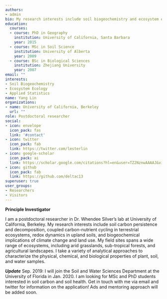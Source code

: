 ```yaml
---
authors:
- admin
bio: My research interests include soil biogeochemistry and ecosystem ecology.
education:
  courses:
  - course: PhD in Geography
    institution: University of California, Santa Barbara
    year: 2015
  - course: MSc in Soil Science
    institution: University of Alberta
    year: 2009
  - course: BSc in Biological Sciences
    institution: Zhejiang University
    year: 2007
email: ""
interests:
- Soil Biogeochemistry
- Ecosystem Ecology
- Applied Statistics
name: Yang Lin
organizations:
- name: University of California, Berkeley
  url: ""
role: Postdoctoral researcher
social:
- icon: envelope
  icon_pack: fas
  link: '#contact'
- icon: twitter
  icon_pack: fab
  link: https://twitter.com/lesterlin
- icon: google-scholar
  icon_pack: ai
  link: https://scholar.google.com/citations?hl=en&user=TZ2NznwAAAAJ&view_op=list_works&sortby=pubdate
- icon: github
  icon_pack: fab
  link: https://github.com/deltac13
superuser: true
user_groups:
- Researchers
- Visitors
---
```

**Principle Investigator**

I am a postdoctoral researcher in Dr. Whendee Silver’s lab at University of California, Berkeley. My research interests include soil carbon persistence and decomposition, coupled carbon-nutrient cycling in terrestrial ecosystems, redox dynamics in upland soils, and biogeochemical implications of climate change and land use. My field sites spans a wide range of ecosystems, including arid grasslands, sub-tropical forests, and agricultural landscapes. I take a variety of analytical approaches to characterize the physical, chemical, and biological properties of plant, soil, and water samples.

***Update*** Sep. 2019: I will join the Soil and Water Sciences Department at the University of Florida in Jan. 2020. I am looking for MSc and PhD students interested in soil carbon and soil health. Get in touch with me via email and twitter for information on the application! Ads and mentoring approach will be added soon. 